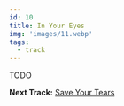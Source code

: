 ```yaml
---
id: 10
title: In Your Eyes
img: 'images/11.webp'
tags:
  - track
---
```


TODO

**Next Track:** [Save Your Tears](/music/albums/after-hours/11-save-your-tears)

